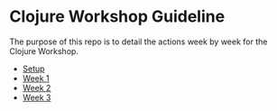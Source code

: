 # Clojure Workshop Guideline

The purpose of this repo is to detail the actions week by week for the Clojure Workshop.

* [Setup](https://github.com/eddumelendez/clojure-workshop-guide/blob/master/SETUP.md)
* [Week 1](https://github.com/eddumelendez/clojure-workshop-guide/blob/master/week1/README.md)
* [Week 2](https://github.com/eddumelendez/clojure-workshop-guide/blob/master/week2/README.md)
* [Week 3](https://github.com/eddumelendez/clojure-workshop-guide/blob/master/week3/README.md)
